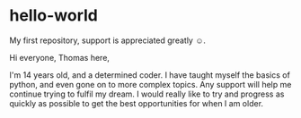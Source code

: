 # hello-world
My first repository, support is appreciated greatly ☺.

Hi everyone, Thomas here,

I'm 14 years old, and a determined coder.
 I have taught myself the basics of python,
 and even gone on to more complex topics.
Any support will help me continue trying
to fulfil my dream. I would really like to
try and progress as quickly as possible
to get the best opportunities for when I
am older.
